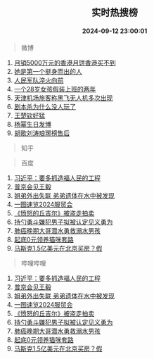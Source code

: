 <div align="center"><h2>实时热搜榜</h2><h4>2024-09-12 23:00:01</h4></div>

> 微博  

1. [月销5000万元的香港月饼香港买不到](https://s.weibo.com/weibo?q=%23%E6%9C%88%E9%94%805000%E4%B8%87%E5%85%83%E7%9A%84%E9%A6%99%E6%B8%AF%E6%9C%88%E9%A5%BC%E9%A6%99%E6%B8%AF%E4%B9%B0%E4%B8%8D%E5%88%B0%23&t=31&band_rank=1&Refer=top)<br />
2. [她是第一个挺身而出的人](https://s.weibo.com/weibo?q=%23%E5%A5%B9%E6%98%AF%E7%AC%AC%E4%B8%80%E4%B8%AA%E6%8C%BA%E8%BA%AB%E8%80%8C%E5%87%BA%E7%9A%84%E4%BA%BA%23&t=31&band_rank=2&Refer=top)<br />
3. [人民军队淬火向前](https://s.weibo.com/weibo?q=%23%E4%BA%BA%E6%B0%91%E5%86%9B%E9%98%9F%E6%B7%AC%E7%81%AB%E5%90%91%E5%89%8D%23&t=31&band_rank=3&Refer=top)<br />
4. [一个28岁女孩假装上班的两年](https://s.weibo.com/weibo?q=%23%E4%B8%80%E4%B8%AA28%E5%B2%81%E5%A5%B3%E5%AD%A9%E5%81%87%E8%A3%85%E4%B8%8A%E7%8F%AD%E7%9A%84%E4%B8%A4%E5%B9%B4%23&t=31&band_rank=4&Refer=top)<br />
5. [天津机场旅客称黑飞无人机多次出现](https://s.weibo.com/weibo?q=%23%E5%A4%A9%E6%B4%A5%E6%9C%BA%E5%9C%BA%E6%97%85%E5%AE%A2%E7%A7%B0%E9%BB%91%E9%A3%9E%E6%97%A0%E4%BA%BA%E6%9C%BA%E5%A4%9A%E6%AC%A1%E5%87%BA%E7%8E%B0%23&t=31&band_rank=5&Refer=top)<br />
6. [剧本杀为什么没人玩了](https://s.weibo.com/weibo?q=%23%E5%89%A7%E6%9C%AC%E6%9D%80%E4%B8%BA%E4%BB%80%E4%B9%88%E6%B2%A1%E4%BA%BA%E7%8E%A9%E4%BA%86%23&t=31&band_rank=6&Refer=top)<br />
7. [王楚钦好猛](https://s.weibo.com/weibo?q=%E7%8E%8B%E6%A5%9A%E9%92%A6%E5%A5%BD%E7%8C%9B&t=31&band_rank=7&Refer=top)<br />
8. [杨幂生日发博](https://s.weibo.com/weibo?q=%23%E6%9D%A8%E5%B9%82%E7%94%9F%E6%97%A5%E5%8F%91%E5%8D%9A%23&t=31&band_rank=8&Refer=top)<br />
9. [胡歌刘涛琅琊榜售后](https://s.weibo.com/weibo?q=%23%E8%83%A1%E6%AD%8C%E5%88%98%E6%B6%9B%E7%90%85%E7%90%8A%E6%A6%9C%E5%94%AE%E5%90%8E%23&t=31&band_rank=9&Refer=top)<br />

> 知乎  


> 百度  

1. [习近平：要多抓造福人民的工程](https://www.baidu.com/s?wd=%E4%B9%A0%E8%BF%91%E5%B9%B3%EF%BC%9A%E8%A6%81%E5%A4%9A%E6%8A%93%E9%80%A0%E7%A6%8F%E4%BA%BA%E6%B0%91%E7%9A%84%E5%B7%A5%E7%A8%8B&sa=fyb_news&rsv_dl=fyb_news)<br />
2. [普京会见王毅](https://www.baidu.com/s?wd=%E6%99%AE%E4%BA%AC%E4%BC%9A%E8%A7%81%E7%8E%8B%E6%AF%85&sa=fyb_news&rsv_dl=fyb_news)<br />
3. [姐弟外出失联 弟弟遗体在水中被发现](https://www.baidu.com/s?wd=%E5%A7%90%E5%BC%9F%E5%A4%96%E5%87%BA%E5%A4%B1%E8%81%94+%E5%BC%9F%E5%BC%9F%E9%81%97%E4%BD%93%E5%9C%A8%E6%B0%B4%E4%B8%AD%E8%A2%AB%E5%8F%91%E7%8E%B0&sa=fyb_news&rsv_dl=fyb_news)<br />
4. [一图速览2024服贸会](https://www.baidu.com/s?wd=%E4%B8%80%E5%9B%BE%E9%80%9F%E8%A7%882024%E6%9C%8D%E8%B4%B8%E4%BC%9A&sa=fyb_news&rsv_dl=fyb_news)<br />
5. [《愤怒的丘吉尔》被盗走拍卖](https://www.baidu.com/s?wd=%E3%80%8A%E6%84%A4%E6%80%92%E7%9A%84%E4%B8%98%E5%90%89%E5%B0%94%E3%80%8B%E8%A2%AB%E7%9B%97%E8%B5%B0%E6%8B%8D%E5%8D%96&sa=fyb_news&rsv_dl=fyb_news)<br />
6. [持勺勇斗嫌犯男子拟被认定见义勇为](https://www.baidu.com/s?wd=%E6%8C%81%E5%8B%BA%E5%8B%87%E6%96%97%E5%AB%8C%E7%8A%AF%E7%94%B7%E5%AD%90%E6%8B%9F%E8%A2%AB%E8%AE%A4%E5%AE%9A%E8%A7%81%E4%B9%89%E5%8B%87%E4%B8%BA&sa=fyb_news&rsv_dl=fyb_news)<br />
7. [肺癌晚期大哥潜水勇救溺水男孩](https://www.baidu.com/s?wd=%E8%82%BA%E7%99%8C%E6%99%9A%E6%9C%9F%E5%A4%A7%E5%93%A5%E6%BD%9C%E6%B0%B4%E5%8B%87%E6%95%91%E6%BA%BA%E6%B0%B4%E7%94%B7%E5%AD%A9&sa=fyb_news&rsv_dl=fyb_news)<br />
8. [起底0元领养猫咪套路](https://www.baidu.com/s?wd=%E8%B5%B7%E5%BA%950%E5%85%83%E9%A2%86%E5%85%BB%E7%8C%AB%E5%92%AA%E5%A5%97%E8%B7%AF&sa=fyb_news&rsv_dl=fyb_news)<br />
9. [马斯克1.5亿美元在北京买房？假](https://www.baidu.com/s?wd=%E9%A9%AC%E6%96%AF%E5%85%8B1.5%E4%BA%BF%E7%BE%8E%E5%85%83%E5%9C%A8%E5%8C%97%E4%BA%AC%E4%B9%B0%E6%88%BF%EF%BC%9F%E5%81%87&sa=fyb_news&rsv_dl=fyb_news)<br />

> 哔哩哔哩  

1. [习近平：要多抓造福人民的工程](https://www.baidu.com/s?wd=%E4%B9%A0%E8%BF%91%E5%B9%B3%EF%BC%9A%E8%A6%81%E5%A4%9A%E6%8A%93%E9%80%A0%E7%A6%8F%E4%BA%BA%E6%B0%91%E7%9A%84%E5%B7%A5%E7%A8%8B&sa=fyb_news&rsv_dl=fyb_news)<br />
2. [普京会见王毅](https://www.baidu.com/s?wd=%E6%99%AE%E4%BA%AC%E4%BC%9A%E8%A7%81%E7%8E%8B%E6%AF%85&sa=fyb_news&rsv_dl=fyb_news)<br />
3. [姐弟外出失联 弟弟遗体在水中被发现](https://www.baidu.com/s?wd=%E5%A7%90%E5%BC%9F%E5%A4%96%E5%87%BA%E5%A4%B1%E8%81%94+%E5%BC%9F%E5%BC%9F%E9%81%97%E4%BD%93%E5%9C%A8%E6%B0%B4%E4%B8%AD%E8%A2%AB%E5%8F%91%E7%8E%B0&sa=fyb_news&rsv_dl=fyb_news)<br />
4. [一图速览2024服贸会](https://www.baidu.com/s?wd=%E4%B8%80%E5%9B%BE%E9%80%9F%E8%A7%882024%E6%9C%8D%E8%B4%B8%E4%BC%9A&sa=fyb_news&rsv_dl=fyb_news)<br />
5. [《愤怒的丘吉尔》被盗走拍卖](https://www.baidu.com/s?wd=%E3%80%8A%E6%84%A4%E6%80%92%E7%9A%84%E4%B8%98%E5%90%89%E5%B0%94%E3%80%8B%E8%A2%AB%E7%9B%97%E8%B5%B0%E6%8B%8D%E5%8D%96&sa=fyb_news&rsv_dl=fyb_news)<br />
6. [持勺勇斗嫌犯男子拟被认定见义勇为](https://www.baidu.com/s?wd=%E6%8C%81%E5%8B%BA%E5%8B%87%E6%96%97%E5%AB%8C%E7%8A%AF%E7%94%B7%E5%AD%90%E6%8B%9F%E8%A2%AB%E8%AE%A4%E5%AE%9A%E8%A7%81%E4%B9%89%E5%8B%87%E4%B8%BA&sa=fyb_news&rsv_dl=fyb_news)<br />
7. [肺癌晚期大哥潜水勇救溺水男孩](https://www.baidu.com/s?wd=%E8%82%BA%E7%99%8C%E6%99%9A%E6%9C%9F%E5%A4%A7%E5%93%A5%E6%BD%9C%E6%B0%B4%E5%8B%87%E6%95%91%E6%BA%BA%E6%B0%B4%E7%94%B7%E5%AD%A9&sa=fyb_news&rsv_dl=fyb_news)<br />
8. [起底0元领养猫咪套路](https://www.baidu.com/s?wd=%E8%B5%B7%E5%BA%950%E5%85%83%E9%A2%86%E5%85%BB%E7%8C%AB%E5%92%AA%E5%A5%97%E8%B7%AF&sa=fyb_news&rsv_dl=fyb_news)<br />
9. [马斯克1.5亿美元在北京买房？假](https://www.baidu.com/s?wd=%E9%A9%AC%E6%96%AF%E5%85%8B1.5%E4%BA%BF%E7%BE%8E%E5%85%83%E5%9C%A8%E5%8C%97%E4%BA%AC%E4%B9%B0%E6%88%BF%EF%BC%9F%E5%81%87&sa=fyb_news&rsv_dl=fyb_news)<br />

